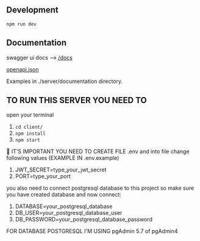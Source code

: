 ## Development

`npm run dev`

## Documentation

swagger ui docs --> [/docs](http://localhost:5000/docs)

[openapi.json](http://localhost:5000/openapi/schema.json)

Examples in ./server/documentation directory.

## TO RUN THIS SERVER YOU NEED TO

open your terminal

1. `cd client/`
2. `npm install`
3. `npm start`

📑 IT'S IMPORTANT YOU NEED TO CREATE FILE .env and into file change following values (EXAMPLE IN .env.example)

1. JWT_SECRET=type_your_jwt_secret
2. PORT=type_your_port

you also need to connect postgresql database to this project
so make sure you have created database and now connect:

1. DATABASE=your_postgresql_database
2. DB_USER=your_postgresql_database_user
3. DB_PASSWORD=your_postgresql_database_password


FOR DATABASE POSTGRESQL I'M USING pgAdmin 5.7 of pgAdmin4
